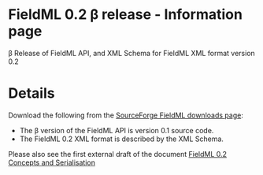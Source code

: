 # FieldML 0.2 β release - Information page #

β Release of FieldML API, and XML Schema for FieldML XML format version 0.2

# Details #
Download the following from the [SourceForge FieldML downloads page](http://sourceforge.net/projects/fieldml/files/):

  * The β version of the FieldML API is version 0.1 source code.
  * The FieldML 0.2 XML format is described by the XML Schema.

Please also see the first external draft of the document
[FieldML 0.2 Concepts and Serialisation](http://wiki.fieldml.googlecode.com/hg/resrouces/FieldML_0_2_Concepts_and_Serialisation.pdf?r=806f08e2d03c080ec11d9055b3b1858e9302a22c)